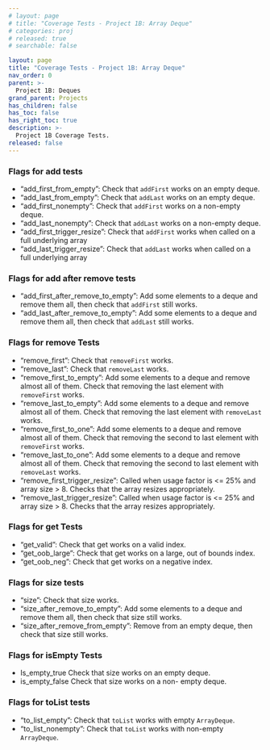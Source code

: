 ```yaml
---
# layout: page
# title: "Coverage Tests - Project 1B: Array Deque"
# categories: proj
# released: true
# searchable: false

layout: page
title: "Coverage Tests - Project 1B: Array Deque"
nav_order: 0
parent: >-
  Project 1B: Deques
grand_parent: Projects
has_children: false
has_toc: false
has_right_toc: true
description: >-
  Project 1B Coverage Tests.
released: false
---
```


### Flags for add tests 
- “add_first_from_empty”: Check that `addFirst` works on an empty deque.
- “add_last_from_empty”: Check that `addLast` works on an empty deque.
- “add_first_nonempty”: Check that `addFirst` works on a non-empty deque.
- “add_last_nonempty”: Check that `addLast` works on a non-empty deque.
- “add_first_trigger_resize”: Check that `addFirst` works when called on a full underlying array
- “add_last_trigger_resize”: Check that `addLast` works when called on a full underlying array

### Flags for add after remove tests 
- “add_first_after_remove_to_empty”: Add some elements to a deque and remove them all, then check that `addFirst` still works.
- “add_last_after_remove_to_empty”: Add some elements to a deque and remove them all, then check that `addLast` still works.

### Flags for remove Tests
- “remove_first”: Check that `removeFirst` works.
- “remove_last”: Check that `removeLast` works.
- “remove_first_to_empty”: Add some elements to a deque and remove almost all of them. Check that removing the last element with `removeFirst` works.
- “remove_last_to_empty”: Add some elements to a deque and remove almost all of them. Check that removing the last element with `removeLast` works.
- “remove_first_to_one”: Add some elements to a deque and remove almost all of them. Check that removing the second to last element with `removeFirst` works.
- “remove_last_to_one”: Add some elements to a deque and remove almost all of them. Check that removing the second to last element with `removeLast` works.
- “remove_first_trigger_resize”: Called when usage factor is <= 25% and array size > 8. Checks that the array resizes appropriately. 
- “remove_last_trigger_resize”: Called when usage factor is <= 25% and array size > 8. Checks that the array resizes appropriately. 

### Flags for get Tests 
- “get_valid”: Check that get works on a valid index.
- “get_oob_large”: Check that get works on a large, out of bounds index.
- “get_oob_neg”: Check that get works on a negative index.

### Flags for size tests 
- “size”: Check that size works.
- “size_after_remove_to_empty”: Add some elements to a deque and remove them all, then check that size still works.
- “size_after_remove_from_empty”: Remove from an empty deque, then check that size still works.

### Flags for isEmpty Tests 
- Is_empty_true		Check that size works on an empty deque.
- is_empty_false	Check that size works on a non- empty deque.


### Flags for toList tests 
- “to_list_empty”: Check that `toList` works with empty `ArrayDeque`.
- “to_list_nonempty”: Check that `toList` works with non-empty `ArrayDeque`.
